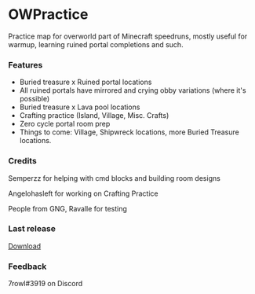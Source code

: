 # OWPractice
Practice map for overworld part of Minecraft speedruns, mostly useful for warmup, learning ruined portal completions and such.
### Features
* Buried treasure x Ruined portal locations
* All ruined portals have mirrored and crying obby variations (where it's possible)
* Buried treasure x Lava pool locations
* Crafting practice (Island, Village, Misc. Crafts)
* Zero cycle portal room prep 
* Things to come: Village, Shipwreck locations, more Buried Treasure locations.
### Credits
Semperzz for helping with cmd blocks and building room designs

Angelohasleft for working on Crafting Practice

People from GNG, Ravalle for testing
### Last release
[Download](https://github.com/7rowl/OWPractice/releases/download/v2.0/OW.Practice.v2.0.zip)
### Feedback
7rowl#3919 on Discord
